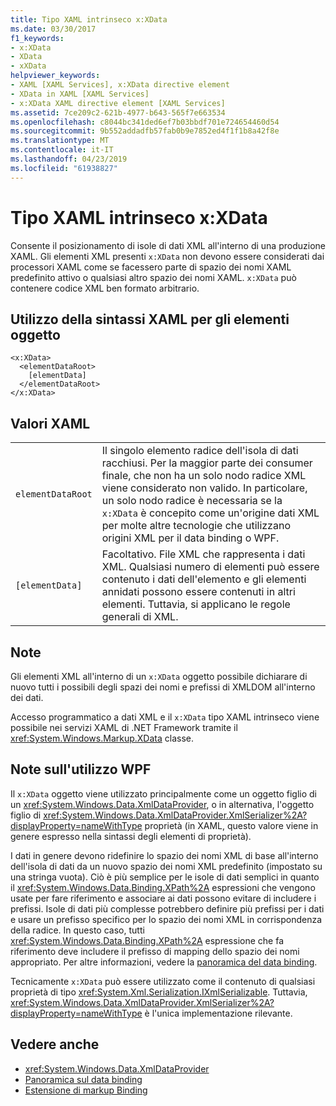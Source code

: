 ```yaml
---
title: Tipo XAML intrinseco x:XData
ms.date: 03/30/2017
f1_keywords:
- x:XData
- XData
- xXData
helpviewer_keywords:
- XAML [XAML Services], x:XData directive element
- XData in XAML [XAML Services]
- x:XData XAML directive element [XAML Services]
ms.assetid: 7ce209c2-621b-4977-b643-565f7e663534
ms.openlocfilehash: c8044bc341ded6ef7b03bbdf701e724654460d54
ms.sourcegitcommit: 9b552addadfb57fab0b9e7852ed4f1f1b8a42f8e
ms.translationtype: MT
ms.contentlocale: it-IT
ms.lasthandoff: 04/23/2019
ms.locfileid: "61938827"
---
```

# <a name="xxdata-intrinsic-xaml-type"></a>Tipo XAML intrinseco x:XData
Consente il posizionamento di isole di dati XML all'interno di una produzione XAML. Gli elementi XML presenti `x:XData` non devono essere considerati dai processori XAML come se facessero parte di spazio dei nomi XAML predefinito attivo o qualsiasi altro spazio dei nomi XAML. `x:XData` può contenere codice XML ben formato arbitrario.  
  
## <a name="xaml-object-element-usage"></a>Utilizzo della sintassi XAML per gli elementi oggetto  
  
```  
<x:XData>  
  <elementDataRoot>  
    [elementData]  
  </elementDataRoot>  
</x:XData>  
```  
  
## <a name="xaml-values"></a>Valori XAML  
  
|||  
|-|-|  
|`elementDataRoot`|Il singolo elemento radice dell'isola di dati racchiusi. Per la maggior parte dei consumer finale, che non ha un solo nodo radice XML viene considerato non valido. In particolare, un solo nodo radice è necessaria se la `x:XData` è concepito come un'origine dati XML per molte altre tecnologie che utilizzano origini XML per il data binding o WPF.|  
|`[elementData]`|Facoltativo. File XML che rappresenta i dati XML. Qualsiasi numero di elementi può essere contenuto i dati dell'elemento e gli elementi annidati possono essere contenuti in altri elementi. Tuttavia, si applicano le regole generali di XML.|  
  
## <a name="remarks"></a>Note  
 Gli elementi XML all'interno di un `x:XData` oggetto possibile dichiarare di nuovo tutti i possibili degli spazi dei nomi e prefissi di XMLDOM all'interno dei dati.  
  
 Accesso programmatico a dati XML e il `x:XData` tipo XAML intrinseco viene possibile nei servizi XAML di .NET Framework tramite il <xref:System.Windows.Markup.XData> classe.  
  
## <a name="wpf-usage-notes"></a>Note sull'utilizzo WPF  
 Il `x:XData` oggetto viene utilizzato principalmente come un oggetto figlio di un <xref:System.Windows.Data.XmlDataProvider>, o in alternativa, l'oggetto figlio di <xref:System.Windows.Data.XmlDataProvider.XmlSerializer%2A?displayProperty=nameWithType> proprietà (in XAML, questo valore viene in genere espresso nella sintassi degli elementi di proprietà).  
  
 I dati in genere devono ridefinire lo spazio dei nomi XML di base all'interno dell'isola di dati da un nuovo spazio dei nomi XML predefinito (impostato su una stringa vuota). Ciò è più semplice per le isole di dati semplici in quanto il <xref:System.Windows.Data.Binding.XPath%2A> espressioni che vengono usate per fare riferimento e associare ai dati possono evitare di includere i prefissi. Isole di dati più complesse potrebbero definire più prefissi per i dati e usare un prefisso specifico per lo spazio dei nomi XML in corrispondenza della radice. In questo caso, tutti <xref:System.Windows.Data.Binding.XPath%2A> espressione che fa riferimento deve includere il prefisso di mapping dello spazio dei nomi appropriato. Per altre informazioni, vedere la [panoramica del data binding](../wpf/data/data-binding-overview.md).  
  
 Tecnicamente `x:XData` può essere utilizzato come il contenuto di qualsiasi proprietà di tipo <xref:System.Xml.Serialization.IXmlSerializable>. Tuttavia, <xref:System.Windows.Data.XmlDataProvider.XmlSerializer%2A?displayProperty=nameWithType> è l'unica implementazione rilevante.  
  
## <a name="see-also"></a>Vedere anche

- <xref:System.Windows.Data.XmlDataProvider>
- [Panoramica sul data binding](../wpf/data/data-binding-overview.md)
- [Estensione di markup Binding](../wpf/advanced/binding-markup-extension.md)
